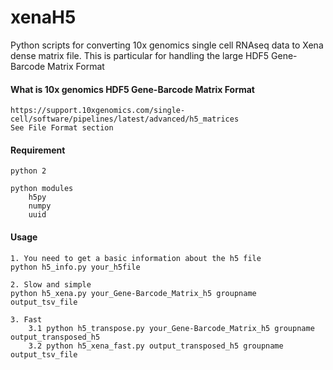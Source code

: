 # xenaH5
Python scripts for converting 10x genomics single cell RNAseq data to Xena dense matrix file.  This is particular for handling the large HDF5 Gene-Barcode Matrix Format


#### What is 10x genomics HDF5 Gene-Barcode Matrix Format

    https://support.10xgenomics.com/single-cell/software/pipelines/latest/advanced/h5_matrices
    See File Format section


#### Requirement
    python 2

    python modules
        h5py
        numpy
        uuid


#### Usage

    1. You need to get a basic information about the h5 file
    python h5_info.py your_h5file

    2. Slow and simple
    python h5_xena.py your_Gene-Barcode_Matrix_h5 groupname output_tsv_file

    3. Fast
        3.1 python h5_transpose.py your_Gene-Barcode_Matrix_h5 groupname output_transposed_h5
        3.2 python h5_xena_fast.py output_transposed_h5 groupname output_tsv_file

